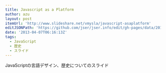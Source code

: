 ```yaml
---
title: Javascript as a Platform
author: azu
layout: post
itemUrl: 'http://www.slideshare.net/vmysla/javascript-asaplatform'
editJSONPath: 'https://github.com/jser/jser.info/edit/gh-pages/data/2013/04/index.json'
date: '2013-04-07T06:16:13Z'
tags:
  - JavaScript
  - 歴史
  - スライド
---
```

JavaScriptの言語デザイン、歴史についてのスライド
